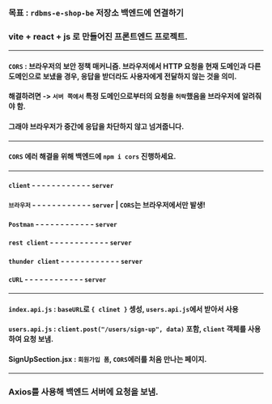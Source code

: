 ### 목표 : `rdbms-e-shop-be` 저장소 백엔드에 연결하기

### vite + react + js 로 만들어진 프론트엔드 프로젝트.

---

#### `CORS` : 브라우저의 보안 정책 매커니즘. 브라우저에서 HTTP 요청을 현재 도메인과 다른 도메인으로 보냈을 경우, 응답을 받더라도 사용자에게 전달하지 않는 것을 의미.

#### 해결하려면 -> `서버 쪽에서` 특정 도메인으로부터의 요청을 `허락`했음을 브라우저에 알려줘야 함.

#### 그래야 브라우저가 중간에 응답을 차단하지 않고 넘겨줍니다.

---

#### `CORS` 에러 해결을 위해 백엔드에 `npm i cors` 진행하세요. 

---

#### `client` - - - - - - - - - - - - `server`

#### `브라우저` - - - - - - - - - - - - `server` | `CORS`는 브라우저에서만 발생!

#### `Postman` - - - - - - - - - - - - `server`

#### `rest client` - - - - - - - - - - - - `server`

#### `thunder client` - - - - - - - - - - - - `server`

#### `cURL` - - - - - - - - - - - - `server`

---

#### `index.api.js` : `baseURL`로 `{ clinet }` 셍성, `users.api.js`에서 받아서 사용

#### `users.api.js` : `client.post("/users/sign-up", data)` 포함, `client` 객체를 사용하여 요청 보냄.

#### SignUpSection.jsx : `회원가입 폼`, `CORS`에러를 처음 만나는 페이지.

---

### Axios를 사용해 백엔드 서버에 요청을 보냄.
